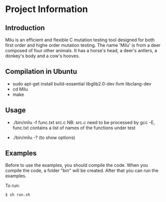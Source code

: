 # Project Information

## Introduction

Milu is an efficient and flexible C mutation testing tool designed for
both first order and highe order mutation testing. The name 'Milu' is
from a deer composed of four other animals. It has a horse's head, a
deer's antlers, a donkey's body and a cow's hooves.


## Compilation in Ubuntu

- sudo apt-get install build-essential libglib2.0-dev llvm libclang-dev
- cd Milu
- make

## Usage 
- ./bin/milu -f func.txt src.c 
NB: src.c need to be processed by gcc -E, func.txt contains a list of names of the functions under test

- ./bin/milu -? (to show options)

## Examples

Before to use the examples, you should compile the code. When you compile the code, a folder "bin" will be created. After that you can run the examples.

To run:

```sh
$ sh run.sh
```

